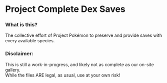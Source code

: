 # Project Complete Dex Saves

### What is this?
The collective effort of Project Pokémon to preserve and provide saves with every available species.

### Disclaimer:
This is still a work-in-progress, and likely not as complete as our on-site gallery.<br>
While the files ARE legal, as usual, use at your own risk!

